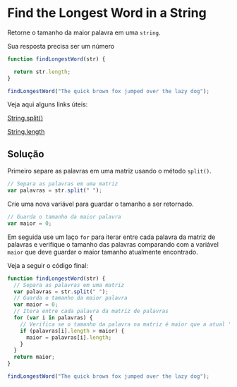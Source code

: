 # Find the Longest Word in a String

Retorne o tamanho da maior palavra em uma `string`.

Sua resposta precisa ser um número

```js
function findLongestWord(str) {

  return str.length;
}

findLongestWord("The quick brown fox jumped over the lazy dog");
```

Veja aqui alguns links úteis:

[String.split()](https://developer.mozilla.org/en-US/docs/Web/JavaScript/Reference/Global_Objects/String/split)

[String.length](https://developer.mozilla.org/en-US/docs/Web/JavaScript/Reference/Global_Objects/String/length)

## Solução

Primeiro separe as palavras em uma matriz usando o método `split()`.

```js
// Separa as palavras em uma matriz
var palavras = str.split(" ");
```

Crie uma nova variável para guardar o tamanho a ser retornado.

```js
// Guarda o tamanho da maior palavra
var maior = 0;
```

Em seguida use um laço `for` para iterar entre cada palavra da matriz de palavras e verifique o tamanho das palavras comparando com a variável `maior` que deve guardar o maior tamanho atualmente encontrado.

Veja a seguir o código final:

```js
function findLongestWord(str) {
  // Separa as palavras em uma matriz
  var palavras = str.split(" ");
  // Guarda o tamanho da maior palavra
  var maior = 0;
  // Itera entre cada palavra da matriz de palavras
  for (var i in palavras) {
    // Verifica se o tamanho da palavra na matriz é maior que a atual "maior"
    if (palavras[i].length > maior) {
      maior = palavras[i].length;
    }
  }
  return maior;
}

findLongestWord("The quick brown fox jumped over the lazy dog");
```

